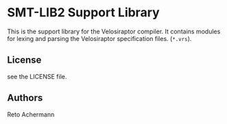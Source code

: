 # SMT-LIB2 Support Library

This is the support library for the Velosiraptor compiler. It contains modules for
lexing and parsing the Velosiraptor specification files. (`*.vrs`).

## License

see the LICENSE file.

## Authors

Reto Achermann


